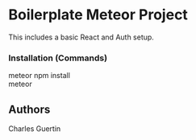 # Boilerplate Meteor Project

This includes a basic React and Auth setup.

### Installation (Commands)

meteor npm install <br />
meteor

## Authors

Charles Guertin
